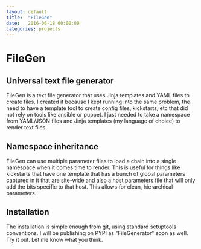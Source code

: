 ```yaml
---
layout: default
title:  "FileGen"
date:   2016-06-18 00:00:00
categories: projects
---
```


FileGen
=======



## Universal text file generator
<center><script type="text/javascript" src="https://asciinema.org/a/8bbuyoewbs7q93o56cxjn4mn8.js" id="asciicast-8bbuyoewbs7q93o56cxjn4mn8" async data-autoplay="true"></script></center>
FileGen is a text file generator that uses Jinja templates and YAML files to create files.  I created it because I kept running into the same problem, the need to have a 
template tool to create config files, kickstarts, etc that did not rely on tools like ansible or puppet.  I just needed to take a namespace from YAML/JSON files and 
Jinja templates (my language of choice) to render text files.


## Namespace inheritance
<center><script type="text/javascript" src="https://asciinema.org/a/1gw58cp6qycg9ltsroli3j2go.js" id="asciicast-1gw58cp6qycg9ltsroli3j2go" async data-autoplay="true"></script></center>
FileGen can use multiple parameter files to load a chain into a single namespace when it comes time to render.  This is useful for things like kickstarts that have 
one template that has a bunch of global parameters captured in it that are site-wide and also a host parameters file that will only add the bits specific to that host.
This allows for clean, hierarchical parameters.


## Installation
<center><script type="text/javascript" src="https://asciinema.org/a/6rhe4dfryj6slfnoyij8j6lmo.js" id="asciicast-6rhe4dfryj6slfnoyij8j6lmo" async data-autoplay="true"></script></center>
The installation is simple enough from git, using standard setuptools conventions.  I will be publishing on PYPI as "FileGenerator" soon as well.  Try it out.  Let me know what you think.
